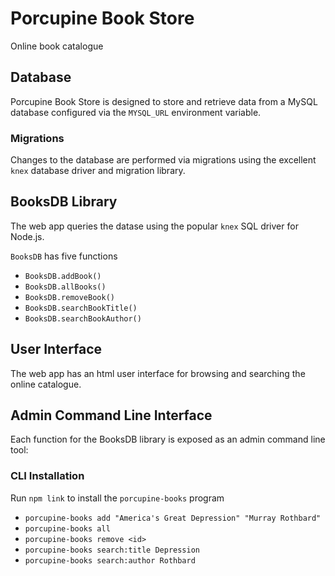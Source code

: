# Porcupine Book Store

Online book catalogue

## Database

Porcupine Book Store is designed to store and retrieve
data from a MySQL database configured via the `MYSQL_URL`
environment variable.

### Migrations

Changes to the database are performed via migrations using
the excellent `knex` database driver and migration library.

## BooksDB Library

The web app queries the datase using the popular `knex` SQL 
driver for Node.js.

`BooksDB` has five functions

- `BooksDB.addBook()`
- `BooksDB.allBooks()`
- `BooksDB.removeBook()`
- `BooksDB.searchBookTitle()`
- `BooksDB.searchBookAuthor()`

## User Interface

The web app has an html user interface for browsing
and searching the online catalogue.

## Admin Command Line Interface

Each function for the BooksDB library is exposed as an admin
command line tool:

### CLI Installation

Run `npm link` to install the `porcupine-books` program

- `porcupine-books add "America's Great Depression" "Murray Rothbard"`
- `porcupine-books all`
- `porcupine-books remove <id>`
- `porcupine-books search:title Depression`
- `porcupine-books search:author Rothbard`

